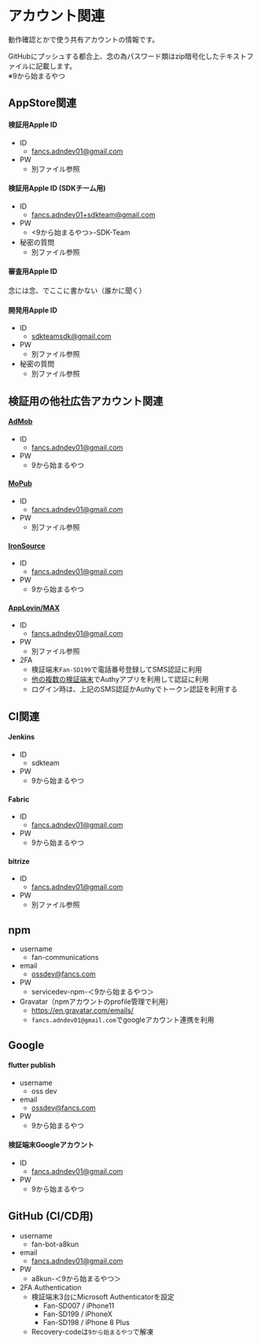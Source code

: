 # アカウント関連

動作確認とかで使う共有アカウントの情報です。

GitHubにプッシュする都合上、念の為パスワード類はzip暗号化したテキストファイルに記載します。  
※9から始まるやつ

## AppStore関連

#### 検証用Apple ID

* ID
  * fancs.adndev01@gmail.com
* PW
  * 別ファイル参照

#### 検証用Apple ID (SDKチーム用)

* ID
  * fancs.adndev01+sdkteam@gmail.com
* PW
  * <9から始まるやつ>-SDK-Team
* 秘密の質問
  * 別ファイル参照

#### 審査用Apple ID

念には念、でここに書かない（誰かに聞く）

#### 開発用Apple ID

* ID
  * sdkteamsdk@gmail.com
* PW
  * 別ファイル参照
* 秘密の質問
  * 別ファイル参照

## 検証用の他社広告アカウント関連

#### [AdMob](https://admob.google.com/home/)

* ID
  * fancs.adndev01@gmail.com
* PW
  * 9から始まるやつ

#### [MoPub](https://app.mopub.com/dashboard)

* ID
  * fancs.adndev01@gmail.com
* PW
  * 別ファイル参照

#### [IronSource](https://platform.ironsrc.com/partners/dashboard)

* ID
  * fancs.adndev01@gmail.com
* PW
  * 9から始まるやつ

#### [AppLovin/MAX](https://dash.applovin.com/o/mediation/ad_units/579536)

* ID
  * fancs.adndev01@gmail.com
* PW
  * 別ファイル参照
* 2FA
  * 検証端末`Fan-SD199`で電話番号登録してSMS認証に利用
  * [他の複数の検証端末](https://docs.google.com/spreadsheets/d/1w0XRaWVvFHCDHUXrEI6KTXsZXUr_pRhu-Ncb9n_EoLQ/edit#gid=1946028988)でAuthyアプリを利用して認証に利用
  * ログイン時は、上記のSMS認証かAuthyでトークン認証を利用する

## CI関連

#### Jenkins

* ID
  * sdkteam
* PW
  * 9から始まるやつ

#### Fabric

* ID
  * fancs.adndev01@gmail.com
* PW
  * 9から始まるやつ

#### bitrize

* ID
  * fancs.adndev01@gmail.com
* PW
  * 別ファイル参照

## npm

* username
  * fan-communications
* email
  * ossdev@fancs.com
* PW
  * servicedev-npm-＜9から始まるやつ＞
* Gravatar（npmアカウントのprofile管理で利用）
  * https://en.gravatar.com/emails/
  * `fancs.adndev01@gmail.com`でgoogleアカウント連携を利用

## Google

#### flutter publish
* username
  * oss dev
* email
  * ossdev@fancs.com
* PW
  * 9から始まるやつ

#### 検証端末Googleアカウント
* ID
  * fancs.adndev01@gmail.com
* PW
  * 9から始まるやつ

## GitHub (CI/CD用)
* username
  * fan-bot-a8kun
* email
  * fancs.adndev01@gmail.com
* PW
  * a8kun-＜9から始まるやつ＞
* 2FA Authentication
  * 検証端末3台にMicrosoft Authenticatorを設定
    * Fan-SD007 / iPhone11
    * Fan-SD199 / iPhoneX
    * Fan-SD198 / iPhone 8 Plus
  * Recovery-codeは`9から始まるやつ`で解凍
